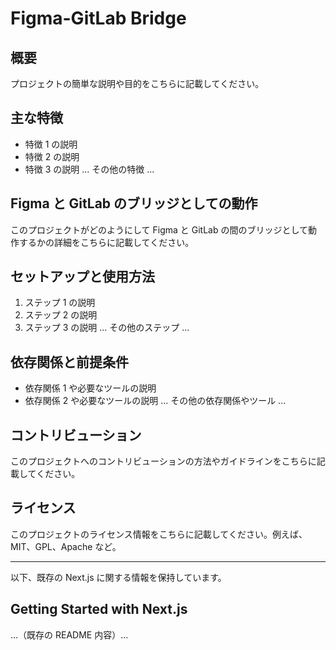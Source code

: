 # Figma-GitLab Bridge

## 概要

プロジェクトの簡単な説明や目的をこちらに記載してください。

## 主な特徴

- 特徴 1 の説明
- 特徴 2 の説明
- 特徴 3 の説明
  ... その他の特徴 ...

## Figma と GitLab のブリッジとしての動作

このプロジェクトがどのようにして Figma と GitLab の間のブリッジとして動作するかの詳細をこちらに記載してください。

## セットアップと使用方法

1. ステップ 1 の説明
2. ステップ 2 の説明
3. ステップ 3 の説明
   ... その他のステップ ...

## 依存関係と前提条件

- 依存関係 1 や必要なツールの説明
- 依存関係 2 や必要なツールの説明
  ... その他の依存関係やツール ...

## コントリビューション

このプロジェクトへのコントリビューションの方法やガイドラインをこちらに記載してください。

## ライセンス

このプロジェクトのライセンス情報をこちらに記載してください。例えば、MIT、GPL、Apache など。

---

以下、既存の Next.js に関する情報を保持しています。

## Getting Started with Next.js

...（既存の README 内容）...
